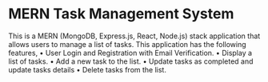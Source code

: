 # MERN Task Management System
 
 This is a MERN (MongoDB, Express.js, React, Node.js) stack application that allows users to manage a list of tasks. This application has the following features,
•	User Login and Registration with Email Verification. 
•	Display a list of tasks.
•	Add a new task to the list.
•	Update tasks as completed and update tasks details
•	Delete tasks from the list.

